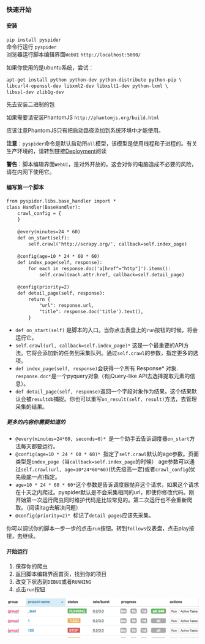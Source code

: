 ### 快速开始

#### 安装
`pip install pyspider`   
命令行运行 `pyspider`    
浏览器运行脚本编辑界面`WebUI` `http://localhost:5000/`

如果你使用的是ubuntu系统，尝试：

    apt-get install python python-dev python-distribute python-pip \
    libcurl4-openssl-dev libxml2-dev libxslt1-dev python-lxml \
    libssl-dev zlib1g-dev
先去安装二进制的包

如果需要请安装PhantomJS
`http://phantomjs.org/build.html`

应该注意PhantomJS只有把启动路径添加到系统环境中才能使用。

**注意**：`pyspider`命令是默认启动所`all`模型，该模型是使用线程和子进程的。有关生产环境的，请转到链接[Deployment](http://docs.pyspider.org/en/latest/Deployment/)阅读

**警告**：脚本编辑界面`WebUI`，是对外开放的。这会对你的电脑造成不必要的风险，请在内网下使用它。

#### 编写第一个脚本
    from pyspider.libs.base_handler import *
    class Handler(BaseHandler):
        crawl_config = {
        }
    
        @every(minutes=24 * 60)
        def on_start(self):
            self.crawl('http://scrapy.org/', callback=self.index_page)
    
        @config(age=10 * 24 * 60 * 60)
        def index_page(self, response):
            for each in response.doc('a[href^="http"]').items():
                self.crawl(each.attr.href, callback=self.detail_page)
    
        @config(priority=2)
        def detail_page(self, response):
            return {
                "url": response.url,
                "title": response.doc('title').text(),
            }
* `def on_start(self)` 是脚本的入口。当你点击表盘上的`run`按钮的时候，将会运行它。
* `self.crawl(url, callback=self.index_page)*` 这是一个最重要的API方法。它将会添加新的任务到采集队列。通过`self.crawl`的参数，指定更多的选项。     
* `def index_page(self, response)`会获得一个所有 Response* 对象. `response.doc*`是一个pyquery对象（有jQuery-like API去选择提取元素的信息）。
* `def detail_page(self, response)`返回一个字段对象作为结果。这个结果默认会被`resultdb`捕捉。你也可以重写`on_result(self, result)`方法，去管理采集的结果。

##### 更多的内容你需要知道的

* `@every(minutes=24*60, seconds=0)* `是一个助手去告诉调度器`on_start`方法每天都要运行。
* `@config(age=10 * 24 * 60 * 60)* `指定了`self.crawl`默认的age参数。页面类型是`index_page`（当`callback=self.index_page`的时候）
age参数可以通过`self.crawl(url, age=10*24*60*60)`(优先级高一定)或者`crawl_config`(优先级底一点)指定。
* `age=10 * 24 * 60 * 60*`这个参数是告诉调度器抛弃这个请求，如果这个请求在十天之内爬过。pyspider默认是不会采集相同的url，即使你修改代码。刚开始第一次运行爬虫同时维护代码是比较常见的。第二次运行也不会重新爬取。（阅读itag去解决问题）
* `@config(priority=2)* `标记了`detail pages`应该先采集。

你可以调试你的脚本一步一步的点击`run`按钮。转到`follows`仪表盘，点击play按钮，去继续。

#### 开始运行
1. 保存你的爬虫
2. 返回脚本编辑界面首页，找到你的项目
3. 改变下状态到`DEBUG`或者`RUNNING`
4. 点击`run`按钮

![主页图片](index_page.png)

